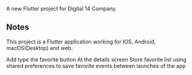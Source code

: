 A new Flutter project for Digital 14 Company.

## Notes

This project is a Flutter application working for IOS, Android, macOS(Desktop) and web.

Add type the favorite button At the details screen
Store favorite list using shared preferences to save favorite events between launches of the app


